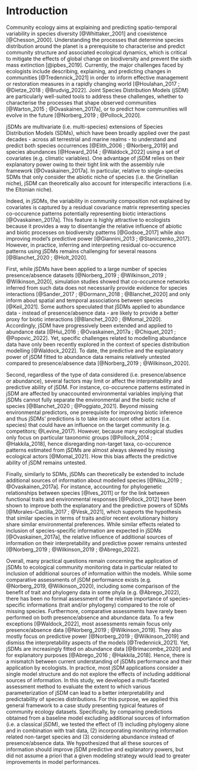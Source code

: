 # Introduction

Community ecology aims at explaining and predicting spatio-temporal variability in species diversity [@Whittaker_2001] and coexistence [@Chesson_2000]. Understanding the processes that determine species distribution around the planet is a prerequisite to characterise and predict community structure and associated ecological dynamics, which is critical to mitigate the effects of global change on biodiversity and prevent the sixth mass extinction [@ipbes_2019]. Currently, the major challenges faced by ecologists include describing, explaining, and predicting changes in communities [@Tredennick_2021] in order to inform effective management or restoration measures in a rapidly changing world [@Houlahan_2017 ; @Dietze_2018 ; @Brudvig_2022]. Joint Species Distribution Models (jSDM) are particularly well-suited tools to address these challenges, whether to characterise the processes that shape observed communities [@Warton_2015 ; @Ovaskainen_2017a], or to predict how communities will evolve in the future [@Norberg_2019 ; @Pollock_2020].

jSDMs are multivariate (i.e. multi-species) extensions of Species Distribution Models (SDMs), which have been broadly applied over the past decades - across all terrestrial and marine realms - to understand and predict both species occurrences [@Elith_2006 ; @Norberg_2019] and species abundances [@Howard_2014 ; @Waldock_2022] using a set of covariates (e.g. climatic variables). One advantage of jSDM relies on their explanatory power owing to their tight link with the assembly rule framework [@Ovaskainen_2017a]. In particular, relative to single-species SDMs that only consider the abiotic niche of species (i.e. the Grinellian niche), jSDM can theoretically also account for interspecific interactions (i.e. the Eltonian niche).

Indeed, in jSDMs, the variability in community composition not explained by covariates is captured by a residual covariance matrix representing species co-occurence patterns potentially representing biotic interactions [@Ovaskainen_2017a]. This feature is highly attractive to ecologists because it provides a way to disentangle the relative influence of abiotic and biotic processes on biodiversity patterns [@Godsoe_2017] while also improving model’s predictive power [@Giannini_2013 ; @Staniczenko_2017]. However, in practice, inferring and interpreting residual co-occurence patterns using jSDMs remains challenging for several reasons  [@Blanchet_2020 ; @Holt_2020].

First, while jSDMs have been applied to a large number of species presence/absence datasets [@Norberg_2019 ; @Wilkinson_2019 ; @Wilkinson_2020], simulation studies showed that co-occurence networks inferred from such data does not necessarily provide evidence for species interactions [@Sander_2017 ; @Dormann_2018 ; @Blanchet_2020] and only inform about spatial and temporal associations between species [@Keil_2021]. Some authors speculated that jSDMs applied to abundance data - instead of presence/absence data - are likely to provide a better proxy for biotic interactions [@Blanchet_2020 ; @Momal_2020]. Accordingly, jSDM have progressively been extended and applied to abundance data [@Hui_2016 ; @Ovaskainen_2017a ; @Chiquet_2021 ; @Popovic_2022]. Yet, specific challenges related to modelling abundance data have only been recently explored in the context of species distribution modelling [@Waldock_2022]. To date, the predictive and the explanatory power of jSDM fitted to abundance data remains relatively untested compared to presence/absence data [@Norberg_2019 ; @Wilkinson_2020].

Second, regardless of the type of data considered (i.e. presence/absence or abundance), several factors may limit or affect the interpretability and predictive ability of jSDM. For instance, co-occurence patterns estimated in jSDM are affected by unaccounted environmental variables implying that jSDMs cannot fully separate the environmental and the biotic niche of species [@Blanchet_2020 ; @Poggiato_2021]. Beyond missing environmental predictors, one prerequisite for improving biotic inference and thus jSDMs’ predictions is to take into account other actors (i.e. species) that could have an influence on the target community (e.g. competitors; @Levine_2017). However, because many ecological studies only focus on particular taxonomic groups [@Pollock_2014 ; @Hakkila_2018], hence disregarding non-target taxa, co-occurence patterns estimated from jSDMs are almost always skewed by missing ecological actors [@Momal_2021]. How this bias affects the predictive ability of jSDM remains untested.

Finally, similarly to SDMs, jSDMs can theoretically be extended to include additional sources of information about modelled species [@Niku_2019 ; @Ovaskainen_2017a]. For instance, accounting for phylogenetic relationships between species [@Ives_2011] or for the link between functional traits and environmental responses [@Pollock_2012] have been shown to improve both the explanatory and the predictive powers of SDMs [@Morales-Castilla_2017 ; @Vesk_2021], which supports the hypothesis that similar species in terms of traits and/or recent evolutionary history share similar environmental preferences. While similar effects related to inclusion of species-specific information are expected in jSDMs [@Ovaskainen_2017a], the relative influence of additional sources of information on their interpretability and predictive power remains untested [@Norberg_2019 ; @Wilkinson_2019 ; @Abrego_2022].

Overall, many practical questions remain concerning the application of jSDMs to ecological community monitoring data in particular related to inclusion of additional sources of information within the models. While some comparative assessments of jSDM performance exists (e.g. @Norberg_2019, @Wilkinson_2020), including some comparison of the benefit of trait and phylogeny data in some phyla (e.g. @Abrego_2022), there has been no formal assessment of the relative importance of species-specific informations (trait and/or phylogeny) compared to the role of missing species. Furthermore, comparative assessments have rarely been performed on both presence/absence and abundance data. To a few exceptions [@Waldock_2022], most assessments remain focus only presence/absence data [@Norberg_2019 ; @Wilkinson_2019]. They also mostly focus on predictive power   [@Norberg_2019 ; @Wilkinson_2019] and dismiss the interpretability aspects of the models [@Tredennick_2021]. Yet, jSDMs are increasingly fitted on abundance data [@Brimacombe_2020] and for explanatory purposes [@Abrego_2016 ; @Hakkila_2018]. Hence, there is a mismatch between current understanding of jSDMs performance and their application by ecologists. In practice, most jSDM applications consider a single model structure and do not explore the effects of including additional sources of information. In this study, we developed a multi-faceted assessment method to evaluate the extent to which various parameterization of jSDM can lead to a better interpretability and predictability of species distributions. For this purpose, we applied this general framework to a case study presenting typical features of community ecology datasets. Specifically, by comparing predictions obtained from a baseline model excluding additional sources of information (i.e. a classical jSDM), we tested the effect of (1) including phylogeny alone and in combination with trait data, (2) incorporating monitoring information related non-target species and (3) considering abundance instead of presence/absence data. We hypothesized that all these sources of information should improve jSDM predictive and explanatory powers, but did not assume a priori that a given modeling strategy would lead to greater improvements in model performances.